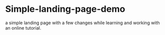 # Simple-landing-page-demo
a simple landing page with a few changes while learning and working with an online tutorial.
